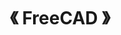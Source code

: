 ---
title: "《 FreeCAD 》"
menu:
  main:
    identifier: "freecad"
    parent: "opensource"
    name: "《 FreeCAD 》"
    weight: 20
---